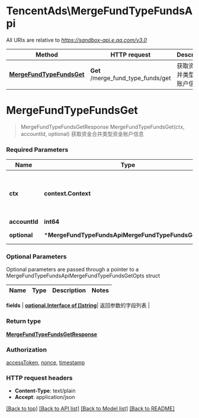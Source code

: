 # TencentAds\MergeFundTypeFundsApi

All URIs are relative to *https://sandbox-api.e.qq.com/v3.0*

Method | HTTP request | Description
------------- | ------------- | -------------
[**MergeFundTypeFundsGet**](MergeFundTypeFundsApi.md#MergeFundTypeFundsGet) | **Get** /merge_fund_type_funds/get | 获取资金合并类型资金账户信息


# **MergeFundTypeFundsGet**
> MergeFundTypeFundsGetResponse MergeFundTypeFundsGet(ctx, accountId, optional)
获取资金合并类型资金账户信息

### Required Parameters

Name | Type | Description  | Notes
------------- | ------------- | ------------- | -------------
 **ctx** | **context.Context** | context for authentication, logging, cancellation, deadlines, tracing, etc.
  **accountId** | **int64**|  | 
 **optional** | ***MergeFundTypeFundsApiMergeFundTypeFundsGetOpts** | optional parameters | nil if no parameters

### Optional Parameters
Optional parameters are passed through a pointer to a MergeFundTypeFundsApiMergeFundTypeFundsGetOpts struct

Name | Type | Description  | Notes
------------- | ------------- | ------------- | -------------

 **fields** | [**optional.Interface of []string**](string.md)| 返回参数的字段列表 | 

### Return type

[**MergeFundTypeFundsGetResponse**](MergeFundTypeFundsGetResponse.md)

### Authorization

[accessToken](../README.md#accessToken), [nonce](../README.md#nonce), [timestamp](../README.md#timestamp)

### HTTP request headers

 - **Content-Type**: text/plain
 - **Accept**: application/json

[[Back to top]](#) [[Back to API list]](../README.md#documentation-for-api-endpoints) [[Back to Model list]](../README.md#documentation-for-models) [[Back to README]](../README.md)


